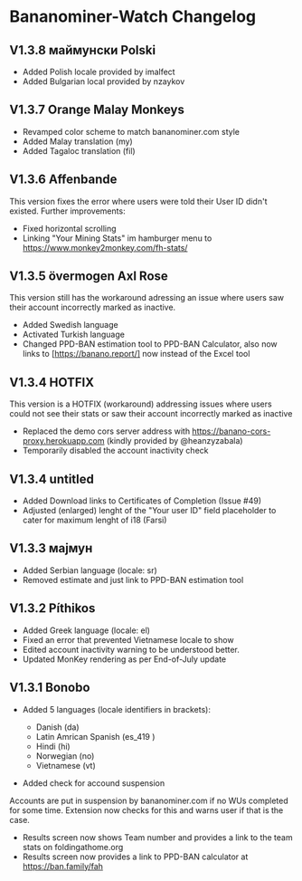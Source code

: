 # Bananominer-Watch Changelog

## V1.3.8 маймунски Polski
- Added Polish locale provided by imalfect
- Added Bulgarian local provided by nzaykov

## V1.3.7 Orange Malay Monkeys
- Revamped color scheme to match bananominer.com style
- Added Malay translation (my)
- Added Tagaloc translation (fil)

## V1.3.6 Affenbande
This version fixes the error where users were told their User ID didn't existed.
Further improvements:
- Fixed horizontal scrolling
- Linking "Your Mining Stats" im hamburger menu to https://www.monkey2monkey.com/fh-stats/

## V1.3.5 övermogen Axl Rose
This version still has the workaround adressing an issue where users saw their account incorrectly marked as inactive.
- Added Swedish language
- Activated Turkish language
- Changed PPD-BAN estimation tool to PPD-BAN Calculator, also now links to [https://banano.report/] now instead of the Excel tool

## V1.3.4 HOTFIX

This version is a HOTFIX (workaround) addressing issues where users could not see their stats or saw their account incorrectly marked as inactive
- Replaced the demo cors server address with https://banano-cors-proxy.herokuapp.com (kindly provided by @heanzyzabala)
- Temporarily disabled the account inactivity check

## V1.3.4 untitled

- Added Download links to Certificates of Completion (Issue #49)
- Adjusted (enlarged) lenght of the "Your user ID" field placeholder to cater for maximum lenght of i18 (Farsi)

## V1.3.3 мајмун

- Added Serbian language (locale: sr)
- Removed estimate and just link to PPD-BAN estimation tool

## V1.3.2 Píthikos

- Added Greek language (locale: el)
- Fixed an error that prevented Vietnamese locale to show
- Edited account inactivity warning to be understood better.
- Updated MonKey rendering as per End-of-July update


## V1.3.1 Bonobo

- Added 5 languages (locale identifiers in brackets):
  -  Danish (da)
  -  Latin Amrican Spanish (es_419 )
  -  Hindi (hi)
  -  Norwegian (no)
  -  Vietnamese (vt)

- Added check for accound suspension

Accounts are put in suspension by bananominer.com if no WUs completed for some time.
Extension now checks for this and warns user if that is the case.

- Results screen now shows Team number and provides a link to the team stats on foldingathome.org
- Results screen now provides a link to PPD-BAN calculator at https://ban.family/fah



